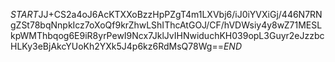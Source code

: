 $START$JJ+CS2a4oJ6AcKTXXoBzzHpPZgT4m1LXVbj6/iJ0iYVXiGj/446N7RNgZSt78bqNnpkIcz7oXoQf9krZhwLShIThcAtGOJ/CF/hVDWsiy4y8wZ71MESLkpWMThbqog6E9iR8yrPewI9Ncx7JklJvIHNwiduchKH039opL3Guyr2eJzzbcHLKy3eBjAkcYUoKh2YXk5J4p6kz6RdMsQ78Wg==$END$